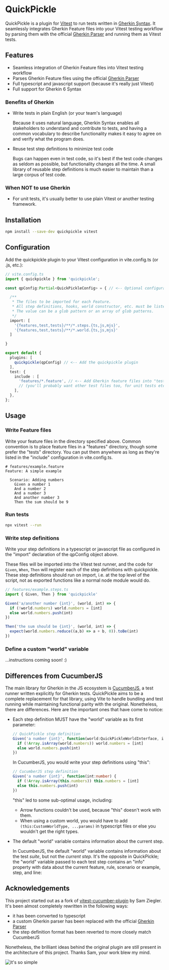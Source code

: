 # QuickPickle

QuickPickle is a plugin for [Vitest] to run tests written in [Gherkin Syntax].
It seamlessly integrates Gherkin Feature files into your Vitest testing workflow
by parsing them with the official [Gherkin Parser] and running them as Vitest tests.

## Features

- Seamless integration of Gherkin Feature files into Vitest testing workflow
- Parses Gherkin Feature files using the official [Gherkin Parser]
- Full typescript and javascript support (because it's really just Vitest)
- Full support for Gherkin 6 Syntax

### Benefits of Gherkin

- Write tests in plain English (or your team's language)

  Because it uses natural language, Gherkin Syntax enables all stakeholders to
  understand and contribute to tests, and having a common vocabulary to describe
  functionality makes it easy to agree on and verify what the program does.

- Reuse test step definitions to minimize test code

  Bugs can happen even in test code, so it's best if the test code changes as seldom
  as possible, but functionality changes all the time. A small library of reusable step
  definitions is much easier to maintain than a large corpus of test code.

### When NOT to use Gherkin

- For unit tests, it's usually better to use plain Vitest or another testing framework.

## Installation

```sh
npm install --save-dev quickpickle vitest
```

## Configuration

Add the quickpickle plugin to your Vitest configuration in vite.config.ts (or .js, etc.):

```ts
// vite.config.ts
import { quickpickle } from 'quickpickle';

const qpConfig:Partial<QuickPickleConfig> = { // <-- Optional configuration (defaults shown)

  /**
   * The files to be imported for each Feature.
   * All step definitions, hooks, world constructor, etc. must be listed.
   * The value can be a glob pattern or an array of glob patterns.
   */
  import: [
    '{features,test,tests}/**/*.steps.{ts,js,mjs}',
    '{features,test,tests}/**/*.world.{ts,js,mjs}'
  ]

}

export default {
  plugins: [
    quickpickle(qpConfig) // <-- Add the quickpickle plugin
  ],
  test: {
    include : [
      'features/*.feature', // <-- Add Gherkin feature files into "test" configuration
      // (you'll probably want other test files too, for unit tests etc.)
    ],
  },
};
```

## Usage

### Write Feature files

Write your feature files in the directory specified above. Common convention
is to place feature files in a "features" directory, though some prefer the
"tests" directory. You can put them anywhere as long as they're listed in the
"include" configuration in vite.config.ts.

```gherkin
# features/example.feature
Feature: A simple example

  Scenario: Adding numbers
    Given a number 1
    And a number 2
    And a number 3
    And another number 3
    Then the sum should be 9
```

### Run tests

```sh
npx vitest --run
```

### Write step definitions

Write your step definitions in a typescript or javascript file as configured
in the "import" declaration of the qpConfig object above.

These files will be imported into the Vitest test runner, and the code for
`Given`, `When`, `Then` will register each of the step definitions with quickpickle.
These step definitions should run on import, i.e. at the top level of the script,
not as exported functions like a normal node module would do.

```ts
// features/example.steps.ts
import { Given, Then } from 'quickpickle'

Given('a/another number {int}', (world, int) => {
  if (!world.numbers) world.numbers = [int]
  else world.numbers.push(int)
})

Then('the sum should be {int}', (world, int) => {
  expect(world.numbers.reduce((a,b) => a + b, 0)).toBe(int)
})
```

### Define a custom "world" variable

...instructions coming soon! :)

## Differences from CucumberJS

The main library for Gherkin in the JS ecosystem is [CucumberJS],
a test runner written explicitly for Gherkin tests. QuickPickle aims to be
a complete replacement for that library, using Vite to handle bundling
and test running while maintaining functional parity with the original.
Nonetheless, there are differences. Here are the important ones that have
come to notice:

- Each step definition MUST have the "world" variable as its first parameter:

  ```ts
  // QuickPickle step definition
  Given('a number {int}', function(world:QuickPickleWorldInterface, int:number) {
    if (!Array.isArray(world.numbers)) world.numbers = [int]
    else world.numbers.push(int)
  })
  ```

  In CucumberJS, you would write your step definitions using "this":

  ```ts
  // CucumberJS step definition
  Given('a number {int}', function(int:number) {
    if (!Array.isArray(this.numbers)) this.numbers = [int]
    else this.numbers.push(int)
  })
  ```

  "this" led to some sub-optimal usage, including:
  - Arrow functions couldn't be used, because "this" doesn't work with them.
  - When using a custom world, you would have to add `(this:CustomWorldType, ...params)`
    in typescript files or else you wouldn't get the right types.

- The default "world" variable contains information about the current step.

  In CucumberJS, the default "world" variable contains information about the
  test *suite*, but not the *current step*. It's the opposite in QuickPickle;
  the "world" variable passed to each test step contains an "info" property
  with data about the current feature, rule, scenario or example, step, and line:

## Acknowledgements

This project started out as a fork of [vitest-cucumber-plugin] by Sam Ziegler.
It's been almost completely rewritten in the following ways:

- it has been converted to typescript
- a custom Gherkin parser has been replaced with the official [Gherkin Parser]
- the step definition format has been reverted to more closely match CucumberJS

Nonetheless, the brilliant ideas behind the original plugin are still present
in the architecture of this project. Thanks Sam, your work blew my mind.

![it's so simple](https://www.memecreator.org/static/images/memes/5439760.jpg)

[Vitest]: https://vitest.dev/
[Gherkin Syntax]: https://cucumber.io/docs/gherkin/reference/
[Gherkin Parser]: https://www.npmjs.com/package/@cucumber/gherkin
[CucumberJS]: https://github.com/cucumber/cucumber-js
[vitest-cucumber-plugin]: https://github.com/samuel-ziegler/vitest-cucumber-plugin